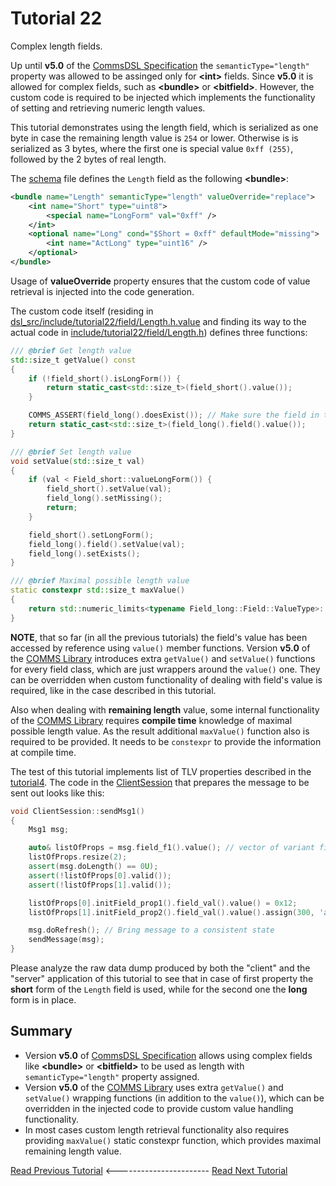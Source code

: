 # Tutorial 22
Complex length fields.

Up until **v5.0** of the [CommsDSL Specification](https://commschamp.github.io/commsdsl_spec/) the 
`semanticType="length"` property was allowed to be assinged only for **&lt;int&gt;** fields. Since **v5.0**
it is allowed for complex fields, such as **&lt;bundle&gt;** or **&lt;bitfield&gt;**. However,
the custom code is required to be injected which implements the functionality of 
setting and retrieving numeric length values.

This tutorial demonstrates using the length field, which is serialized as one byte in case the
remaining length value is `254` or lower. Otherwise is is serialized as 3 bytes, where the 
first one is special value `0xff (255)`, followed by the 2 bytes of real length.

The [schema](dsl/schema.xml) file defines the `Length` field as the following **&lt;bundle&gt;**:
```xml
<bundle name="Length" semanticType="length" valueOverride="replace">
    <int name="Short" type="uint8">
        <special name="LongForm" val="0xff" />
    </int>
    <optional name="Long" cond="$Short = 0xff" defaultMode="missing">
        <int name="ActLong" type="uint16" /> 
    </optional>
</bundle>
```
Usage of **valueOverride** property ensures that the custom code 
of value retrieval is injected into the code generation.

The custom code itself
(residing in [dsl_src/include/tutorial22/field/Length.h.value](dsl_src/include/tutorial22/field/Length.h.value)
and finding its way to the actual code in 
[include/tutorial22/field/Length.h](include/tutorial22/field/Length.h)) 
defines three functions:
```cpp
/// @brief Get length value
std::size_t getValue() const
{
    if (!field_short().isLongForm()) {
        return static_cast<std::size_t>(field_short().value());
    }

    COMMS_ASSERT(field_long().doesExist()); // Make sure the field in the consistent state
    return static_cast<std::size_t>(field_long().field().value());
}

/// @brief Set length value
void setValue(std::size_t val)
{
    if (val < Field_short::valueLongForm()) {
        field_short().setValue(val);
        field_long().setMissing();
        return;
    }

    field_short().setLongForm();
    field_long().field().setValue(val);
    field_long().setExists();
}

/// @brief Maximal possible length value
static constexpr std::size_t maxValue()
{
    return std::numeric_limits<typename Field_long::Field::ValueType>::max();
}
```
**NOTE**, that so far (in all the previous tutorials) the field's value has been accessed
by reference using `value()` member functions. Version **v5.0** of the
[COMMS Library](https://github.com/commschamp/comms) introduces extra `getValue()` and
`setValue()` functions for every field class, which are just wrappers around the `value()` one.
They can be overridden when custom functionality of
dealing with field's value is required, like in the case described in this tutorial.

Also when dealing with **remaining length** value, some internal functionality of the
[COMMS Library](https://github.com/commschamp/comms) requires **compile time** knowledge
of maximal possible length value. As the result additional `maxValue()` function
also is required to be provided. It needs to be `constexpr` to provide the information
at compile time.

The test of this tutorial implements list of TLV properties described in the
[tutorial4](../tutorial4). The code in the [ClientSession](src/ClientSession.cpp) that
prepares the message to be sent out looks like this:
```cpp
void ClientSession::sendMsg1()
{
    Msg1 msg;

    auto& listOfProps = msg.field_f1().value(); // vector of variant fields
    listOfProps.resize(2);
    assert(msg.doLength() == 0U);
    assert(!listOfProps[0].valid());
    assert(!listOfProps[1].valid());

    listOfProps[0].initField_prop1().field_val().value() = 0x12;
    listOfProps[1].initField_prop2().field_val().value().assign(300, 'a'); // Force long length form.

    msg.doRefresh(); // Bring message to a consistent state
    sendMessage(msg);
}
```
Please analyze the raw data dump produced by both the "client" and the "server" application
of this tutorial to see that in case of first property the **short** form of the `Length` field
is used, while for the second one the **long** form is in place.

## Summary

- Version **v5.0** of [CommsDSL Specification](https://commschamp.github.io/commsdsl_spec/)
  allows using complex fields like **&lt;bundle&gt;** or **&lt;bitfield&gt;** to be used
  as length with `semanticType="length"` property assigned.
- Version **v5.0** of the [COMMS Library](https://github.com/commschamp/comms) uses
  extra `getValue()` and `setValue()` wrapping functions (in addition to the `value()`),
  which can be overridden in the injected code to provide custom value handling functionality.
- In most cases custom length retrieval functionality also requires providing `maxValue()`
  static constexpr function, which provides maximal remaining length value.


[Read Previous Tutorial](../tutorial21) &lt;----------------------- [Read Next Tutorial](../tutorial23) 
